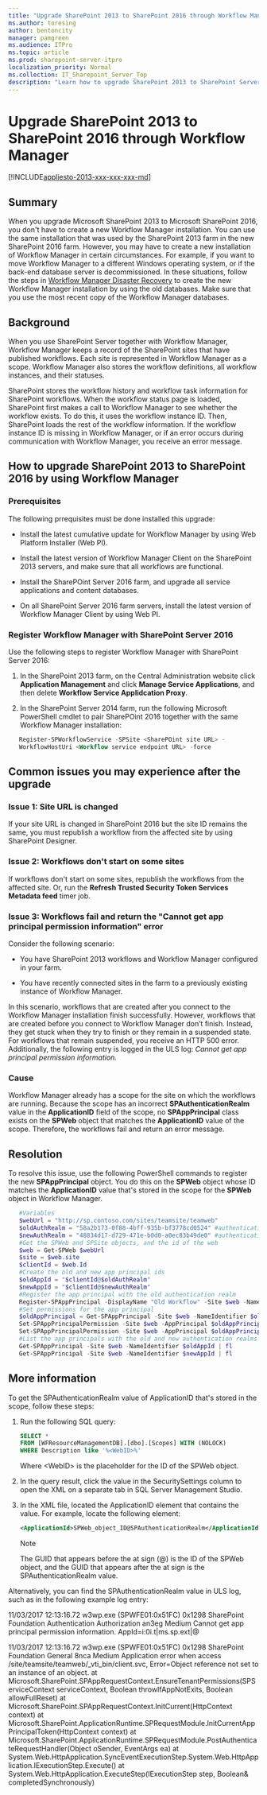 ```yaml
---
title: "Upgrade SharePoint 2013 to SharePoint 2016 through Workflow Manager"
ms.author: toresing
author: bentoncity
manager: pamgreen
ms.audience: ITPro
ms.topic: article
ms.prod: sharepoint-server-itpro
localization_priority: Normal
ms.collection: IT_Sharepoint_Server_Top
description: "Learn how to upgrade SharePoint 2013 to SharePoint Server 2016 using Workflow Manager."
---
```


# Upgrade SharePoint 2013 to SharePoint 2016 through Workflow Manager

[!INCLUDE[appliesto-2013-xxx-xxx-xxx-md](../includes/appliesto-2013-xxx-xxx-xxx-md.md)]

## Summary

When you upgrade Microsoft SharePoint 2013 to Microsoft SharePoint 2016, you don't have to create a new Workflow Manager installation. You can use the same installation that was used by the SharePoint 2013 farm in the new SharePoint 2016 farm. However, you may have to create a new installation of Workflow Manager in certain circumstances. For example, if you want to move Workflow Manager to a different Windows operating system, or if the back-end database server is decommissioned. In these situations, follow the steps in [Workflow Manager Disaster Recovery](https://blogs.msdn.microsoft.com/biztalknotes/2014/05/14/workflow-manager-disaster-recovery/) to create the new Workflow Manager installation by using the old databases. Make sure that you use the most recent copy of the Workflow Manager databases.

## Background

When you use SharePoint Server together with Workflow Manager, Workflow Manager keeps a record of the SharePoint sites that have published workflows. Each site is represented in Workflow Manager as a scope. Workflow Manager also stores the workflow definitions, all workflow instances, and their statuses.

SharePoint stores the workflow history and workflow task information for SharePoint workflows. When the workflow status page is loaded, SharePoint first makes a call to Workflow Manager to see whether the workflow exists. To do this, it uses the workflow instance ID. Then, SharePoint loads the rest of the workflow information. If the workflow instance ID is missing in Workflow Manager, or if an error occurs during communication with Workflow Manager, you receive an error message.

## How to upgrade SharePoint 2013 to SharePoint 2016 by using Workflow Manager

### Prerequisites

The following prrequisites must be done installed this upgrade:

- Install the latest cumulative update for Workflow Manager by using Web Platform Installer (Web PI).

- Install the latest version of Workflow Manager Client on the SharePoint 2013 servers, and make sure that all workflows are functional.

- Install the SharePOint Server 2016 farm, and upgrade all service applications and content databases.

- On all SharePoint Server 2016 farm servers, install the latest version of Workflow Manager Client by using Web PI.

### Register Workflow Manager with SharePoint Server 2016

Use the following steps to register Workflow Manager with SharePoint Server 2016:

1. In the SharePoint 2013 farm, on the Central Administration website click **Application Management** and click **Manage Service Applications**, and then delete **Workflow Service Applidcation Proxy**.

2. In the SharePoint Server 2014 farm, run the following Microsoft PowerShell cmdlet to pair SharePOint 2016 together with the same Workflow Manager installation:

```powershell
   Register-SPWorkflowService -SPSite <SharePOint site URL> -
   WorkflowHostUri <Workflow service endpoint URL> -force
```

## Common issues you may experience after the upgrade

### Issue 1: Site URL is changed

If your site URL is changed in SharePoint 2016 but the site ID remains the same, you must republish a workflow from the affected site by using SharePoint Designer.

### Issue 2: Workflows don't start on some sites

If workflows don't start on some sites, republish the workflows from the affected site. Or, run the **Refresh Trusted Security Token Services Metadata feed** timer job.

### Issue 3: Workflows fail and return the "Cannot get app principal permission information" error

Consider the following scenario:

- You have SharePoint 2013 workflows and Workflow Manager configured in your farm.

- You have recently connected sites in the farm to a previously existing instance of Workflow Manager.

In this scenario, workflows that are created after you connect to the Workflow Manager installation finish successfully. However, workflows that are created before you connect to Workflow Manager don’t finish. Instead, they get stuck when they try to finish or they remain in a suspended state. For workflows that remain suspended, you receive an HTTP 500 error. Additionally, the following entry is logged in the ULS log: *Cannot get app principal permission information.*

### Cause

Workflow Manager already has a scope for the site on which the workflows are running. Because the scope has an incorrect **SPAuthenticationRealm** value in the **ApplicationID** field of the scope, no **SPAppPrincipal** class exists on the **SPWeb** object that matches the **ApplicationID** value of the scope. Therefore, the workflows fail and return an error message.

## Resolution

To resolve this issue, use the following PowerShell commands to register the new **SPAppPrincipal** object. You do this on the **SPWeb** object whose ID matches the **ApplicationID** value that's stored in the scope for the **SPWeb** object in Workflow Manager.

```powershell
   #Variables
   $webUrl = "http://sp.contoso.com/sites/teamsite/teamweb"
   $oldAuthRealm = "58a2b173-0f88-4bff-935b-bf3778cd0524" #authentication realm expected by Workflow Manager
   $newAuthRealm = "48834d17-d729-471e-b0d0-a0ec83b49de0" #authentication realm of current farm
   #Get the SPWeb and SPSite objects, and the id of the web
   $web = Get-SPWeb $webUrl
   $site = $web.site
   $clientId = $web.Id
   #Create the old and new app principal ids
   $oldAppId = "$clientId@$oldAuthRealm"
   $newAppId = "$clientId@$newAuthRealm"
   #Register the app principal with the old authentication realm
   Register-SPAppPrincipal -DisplayName "Old Workflow" -Site $web -NameIdentifier $oldAppId
   #Set permissions for the app principal
   $oldAppPrincipal = Get-SPAppPrincipal -Site $web -NameIdentifier $oldAppId
   Set-SPAppPrincipalPermission -Site $web -AppPrincipal $oldAppPrincipal -Scope SiteCollection -Right FullControl
   Set-SPAppPrincipalPermission -Site $web -AppPrincipal $oldAppPrincipal -Scope Site -Right FullControl
   #List the app principals with the old and new authentication realms in the ids
   Get-SPAppPrincipal -Site $web -NameIdentifier $oldAppId | fl
   Get-SPAppPrincipal -Site $web -NameIdentifier $newAppId | fl
```

## More information

To get the SPAuthenticationRealm value of ApplicationID that's stored in the scope, follow these steps:

1. Run the following SQL query:

    ```sql
    SELECT *
    FROM [WFResourceManagementDB].[dbo].[Scopes] WITH (NOLOCK)
    WHERE Description like '%<WebID>%'

    ```

    Where \<WebID> is the placeholder for the ID of the SPWeb object.

2.	In the query result, click the value in the SecuritySettings column to open the XML on a separate tab in SQL Server Management Studio.

3. In the XML file, located the ApplicationID element that contains the value. For example, locate the following element:

   ```xml          
   <ApplicationId>SPWeb_object_ID@SPAuthenticationRealm</ApplicationId>`
   ```
   > [!NOTE]
   > The GUID that appears before the at sign (@) is the ID of the SPWeb object, and the GUID that appears after the at sign is the SPAuthenticationRealm value.

Alternatively, you can find the SPAuthenticationRealm value in ULS log, such as in the following example log entry:

11/03/2017 12:13:16.72                 w3wp.exe (SPWFE01:0x51FC)    0x1298  SharePoint Foundation  Authentication Authorization    an3eg    Medium               Cannot get app principal permission information. AppId=i:0i.t|ms.sp.ext|<SPWeb object ID>@<SPAuthenticationRealm>

11/03/2017 12:13:16.72                 w3wp.exe (SPWFE01:0x51FC)    0x1298  SharePoint Foundation  General 8nca                Medium               Application error when access /site/teamsite/teamweb/_vti_bin/client.svc, Error=Object reference not set to an instance of an object.   at Microsoft.SharePoint.SPAppRequestContext.EnsureTenantPermissions(SPServiceContext serviceContext, Boolean throwIfAppNotExits, Boolean allowFullReset)     at Microsoft.SharePoint.SPAppRequestContext.InitCurrent(HttpContext context)     at Microsoft.SharePoint.ApplicationRuntime.SPRequestModule.InitCurrentAppPrincipalToken(HttpContext context)     at Microsoft.SharePoint.ApplicationRuntime.SPRequestModule.PostAuthenticateRequestHandler(Object oSender, EventArgs ea)     at System.Web.HttpApplication.SyncEventExecutionStep.System.Web.HttpApplication.IExecutionStep.Execute()     at System.Web.HttpApplication.ExecuteStep(IExecutionStep step, Boolean& completedSynchronously)